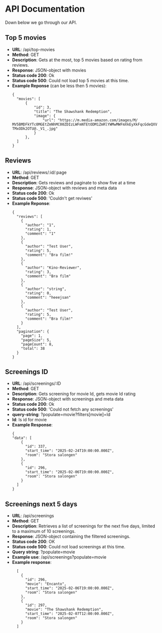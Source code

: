 # API Documentation

Down below we go through our API.

## Top 5 movies
- **URL**: /api/top-movies
- **Method**: GET
- **Description**: Gets at the most, top 5 movies based on rating from reviews.
- **Response**: JSON-object with movies
- **Status code 200**: Ok
- **Status code 500**: Could not load top 5 movies at this time.
- **Example Reponse** (can be less then 5 movies):
  ```
  {
    "movies": [
        {
            "id": 3,
            "title": "The Shawshank Redemption",
            "image": {
                "url": "https://m.media-amazon.com/images/M/  MV5BMDFkYTc0MGEtZmNhMC00ZDIzLWFmNTEtODM1ZmRlYWMwMWFmXkEyXkFqcGdeQXVyM TMxODk2OTU@._V1_.jpg"
            }
        },
    ]
  }

  ```
## Reviews
- **URL**: /api/reviews/:id/:page
- **Method**: GET
- **Description**: Gets reviews and paginate to show five at a time
- **Response**: JSON-object with reviews and meta data
- **Status code 200**: Ok
- **Status code 500**: 'Couldn't get reviwes'
- **Example Reponse**:
  ```
  {
    "reviews": [
      {
        "author": "1",
        "rating": 1,
        "comment": "1"
      },
      {
        "author": "Test User",
        "rating": 5,
        "comment": "Bra film!"
      },
      {
        "author": "Kino-Reviewer",
        "rating": 3,
        "comment": "Bra film"
      },
      {
        "author": "string",
        "rating": 0,
        "comment": "heeejsan"
      },
      {
        "author": "Test User",
        "rating": 5,
        "comment": "Bra film!"
      }
    ],
    "pagination": {
      "page": 1,
      "pageSize": 5,
      "pageCount": 8,
      "total": 38
    }
  }
  ```

## Screenings ID
- **URL**: /api/screenings/:ID
- **Method**: GET
- **Description**: Gets screening for movie Id, gets movie Id rating
- **Response**: JSON-object with screenings and meta data
- **Status code 200**: Ok
- **Status code 500**: 'Could not fetch any screenings'
- **query-string**: ?populate=movie?filters[movie]=Id
- **Id**: Is id for movie
- **Example Response**:
  ```
  {
  "data": [
      {
        "id": 337,
        "start_time": "2025-02-24T19:00:00.000Z",
        "room": "Stora salongen"
      },
      {
        "id": 296,
        "start_time": "2025-02-06T19:00:00.000Z",
        "room": "Stora salongen"
      }
    ]
  }
  ```

## Screenings next 5 days
- **URL**: /api/screenings
- **Method**: GET
- **Description**: Retrieves a list of screenings for the next five days, limited to a maximum of 10 screenings.
- **Response**: JSON-object containing the filtered screenings.
- **Status code 200**: OK
- **Status code 500**: Could not load screenings at this time.
- **Query string**: ?populate=movie
- **Example use**: /api/screenings?populate=movie
- **Example response**:
  ```
    [
      {
        "id": 296,
        "movie": "Encanto",
        "start_time": "2025-02-06T19:00:00.000Z",
        "room": "Stora salongen"
      },
      {
        "id": 297,
        "movie": "The Shawshank Redemption",
        "start_time": "2025-02-07T12:00:00.000Z",
        "room": "Stora salongen"
      }
    ]
  ```